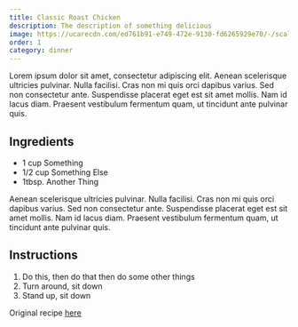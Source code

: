 ```yaml
---
title: Classic Roast Chicken
description: The description of something delicious
image: https://ucarecdn.com/ed761b91-e749-472e-9130-fd6265929e70/-/scale_crop/768x768/smart/fpo-cocktail-04.jpg
order: 1
category: dinner
---
```

Lorem ipsum dolor sit amet, consectetur adipiscing elit. Aenean scelerisque ultricies pulvinar. Nulla facilisi. Cras non mi quis orci dapibus varius. Sed non consectetur ante. Suspendisse placerat eget est sit amet mollis. Nam id lacus diam. Praesent vestibulum fermentum quam, ut tincidunt ante pulvinar quis.

## Ingredients

* 1 cup Something
* 1/2 cup Something Else
* 1tbsp. Another Thing

Aenean scelerisque ultricies pulvinar. Nulla facilisi. Cras non mi quis orci dapibus varius. Sed non consectetur ante. Suspendisse placerat eget est sit amet mollis. Nam id lacus diam. Praesent vestibulum fermentum quam, ut tincidunt ante pulvinar quis.

## Instructions

1. Do this, then do that then do some other things
2. Turn around, sit down
3. Stand up, sit down

Original recipe [here](https://www.gimmesomeoven.com/)